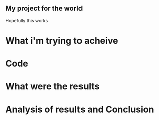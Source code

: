 ## My project for the world

Hopefully this works

# What i'm trying to acheive 


# Code 


# What were the results 


# Analysis of results and Conclusion